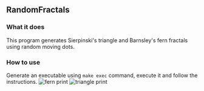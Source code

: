 ## RandomFractals

### What it does

This program generates Sierpinski's triangle and Barnsley's fern fractals using
random moving dots.

### How to use

Generate an executable using `make exec` command, execute it and follow the
instructions.
![fern print](/fern.png) ![triangle print](/triangle.png)
